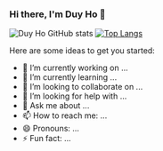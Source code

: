 ### Hi there, I'm Duy Ho 👋
![Duy Ho GitHub stats](https://github-readme-stats.vercel.app/api?username=hoduy2904&show_icons=true&theme=transparent&border=none)
[![Top Langs](https://github-readme-stats.vercel.app/api/top-langs/?username=hoduy2904&layout=compact&theme=dark)](https://github.com/anuraghazra/github-readme-stats)

Here are some ideas to get you started:

- 🔭 I’m currently working on ...
- 🌱 I’m currently learning ...
- 👯 I’m looking to collaborate on ...
- 🤔 I’m looking for help with ...
- 💬 Ask me about ...
- 📫 How to reach me: ...
- 😄 Pronouns: ...
- ⚡ Fun fact: ...
